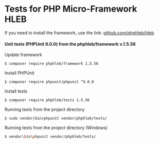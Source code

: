 Tests for PHP Micro-Framework HLEB
=====================

 If you need to install the framework, use the link: [github.com/phphleb/hleb](https://github.com/phphleb/hleb) 
 
 
 #### Unit tests (PHPUnit 9.0.0) from the phphleb/framework v.1.5.56

Update framework

```bash
$ composer require phphleb/framework 1.5.56
```

Install PHPUnit

```bash
$ composer require phpunit/phpunit ^9.0.0
```

Install tests

```bash
$ composer require phphleb/tests 1.5.56
```

Running tests from the project directory

```bash
$ sudo vendor/bin/phpunit vendor/phphleb/tests/
```

Running tests from the project directory (Windows)

```bash
$ vendor\bin\phpunit vendor/phphleb/tests/
```

